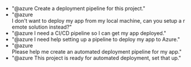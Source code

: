 - "@azure Create a deployment pipeline for this project."
- "@azure I don't want to deploy my app from my local machine, can you setup a remote solution instead?"
- "@azure I need a CI/CD pipeline so I can get my app deployed."
- "@azure I need help setting up a pipeline to deploy my app to Azure."
- "@azure Please help me create an automated deployment pipeline for my app."
- "@azure This project is ready for automated deployment, set that up."